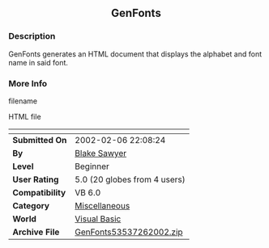 ﻿<div align="center">

## GenFonts


</div>

### Description

GenFonts generates an HTML document that displays the alphabet and font name in said font.
 
### More Info
 
filename

HTML file


<span>             |<span>
---                |---
**Submitted On**   |2002-02-06 22:08:24
**By**             |[Blake Sawyer](https://github.com/Planet-Source-Code/PSCIndex/blob/master/ByAuthor/blake-sawyer.md)
**Level**          |Beginner
**User Rating**    |5.0 (20 globes from 4 users)
**Compatibility**  |VB 6\.0
**Category**       |[Miscellaneous](https://github.com/Planet-Source-Code/PSCIndex/blob/master/ByCategory/miscellaneous__1-1.md)
**World**          |[Visual Basic](https://github.com/Planet-Source-Code/PSCIndex/blob/master/ByWorld/visual-basic.md)
**Archive File**   |[GenFonts53537262002\.zip](https://github.com/Planet-Source-Code/blake-sawyer-genfonts__1-31562/archive/master.zip)








